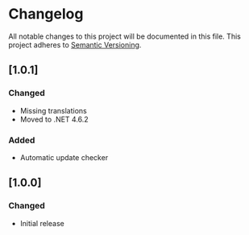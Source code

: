 # Changelog
All notable changes to this project will be documented in this file.
This project adheres to [Semantic Versioning](http://semver.org/).

## [1.0.1]
### Changed
- Missing translations
- Moved to .NET 4.6.2

### Added
- Automatic update checker

## [1.0.0]
### Changed
- Initial release